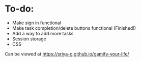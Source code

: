 # To-do:
- Make sign in functional
- Make task completion/delete buttons functional (Finished!)
- Add a way to add more tasks
- Session storage
- CSS

Can be viewed at https://sriya-g.github.io/gamify-your-life/
